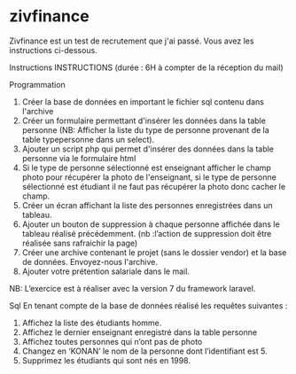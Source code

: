 # zivfinance
Zivfinance est un test de recrutement que j'ai passé. Vous avez les instructions ci-dessous. 

Instructions
INSTRUCTIONS (durée : 6H à compter de la réception du mail)

Programmation
1.	Créer la base de données en important le fichier sql contenu dans l'archive
2.	Créer un formulaire permettant d'insérer les données dans la table personne (NB: Afficher la liste du type de personne provenant de la table typepersonne dans un select).
3.	Ajouter un script php qui permet d'insérer des données dans la table personne via le formulaire html
4.	Si le type de personne sélectionné est enseignant afficher le champ photo pour récupérer la photo de l'enseignant, si le type de personne sélectionné est étudiant il ne faut pas récupérer la photo donc cacher le champ. 
5.	Créer un écran affichant la liste des personnes enregistrées dans un tableau. 
6.	Ajouter un bouton de suppression à chaque personne affichée dans le tableau réalisé précédemment. (nb :l’action de suppression doit être réalisée sans rafraichir la page)   
7.	Créer une archive contenant le projet (sans le dossier vendor) et la base de données. Envoyez-nous l'archive.
8.	Ajouter votre prétention salariale dans le mail.
 
NB: L’exercice est à réaliser avec la version 7 du framework laravel.


Sql
En tenant compte de la base de données réalisé les requêtes suivantes :
1)	Affichez la liste des étudiants homme.
2)	Affichez le dernier enseignant enregistré dans la table personne
3)	Affichez toutes personnes qui n’ont pas de photo
4)	Changez en ‘KONAN’ le nom de la personne dont l’identifiant est 5.
5)	Supprimez les étudiants qui sont nés en 1998.
